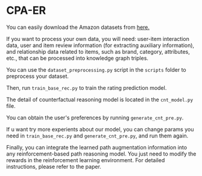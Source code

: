 # CPA-ER

You can easily download the Amazon datasets from [here.](https://nijianmo.github.io/amazon/)

If you want to process your own data, you will need: user-item interaction data, user and item review information (for extracting auxiliary information), and relationship data related to items, such as brand, category, attributes, etc., that can be processed into knowledge graph triples.

You can use the `dataset_preprocessing.py` script in the `scripts` folder to preprocess your dataset.

Then, run `train_base_rec.py` to train the rating prediction model.

The detail of counterfactual reasoning model is located in the `cnt_model.py` file.

You can obtain the user's preferences by running `generate_cnt_pre.py`.

If u want try more experients about our model, you can change params you need in `train_base_rec.py` and `generate_cnt_pre.py`, and run them again.

Finally, you can integrate the learned path augmentation information into any reinforcement-based path reasoning model. You just need to modify the rewards in the reinforcement learning environment. For detailed instructions, please refer to the paper.
